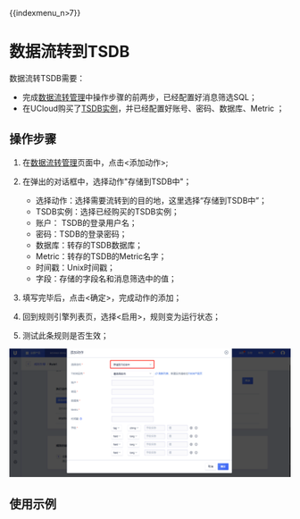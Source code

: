 {{indexmenu_n>7}}

# 数据流转到TSDB
数据流转TSDB需要：
- 完成[数据流转管理]()中操作步骤的前两步，已经配置好消息筛选SQL；
- 在UCloud购买了[TSDB实例]()，并已经配置好账号、密码、数据库、Metric ；

## 操作步骤
1. 在[数据流转管理]()页面中，点击<添加动作>;
2. 在弹出的对话框中，选择动作"存储到TSDB中"；

   - 选择动作：选择需要流转到的目的地，这里选择“存储到TSDB中”；
   - TSDB实例：选择已经购买的TSDB实例；
   - 账户： TSDB的登录用户名；
   - 密码：TSDB的登录密码；
   - 数据库：转存的TSDB数据库；
   - Metric：转存的TSDB的Metric名字；
   - 时间戳：Unix时间戳；
   - 字段：存储的字段名和消息筛选中的值；
   
3. 填写完毕后，点击<确定>，完成动作的添加；
4. 回到规则引擎列表页，选择<启用>，规则变为运行状态；
5. 测试此条规则是否生效；

![转发到TSDB](../../images/转发到TSDB-3502315.png)



## 使用示例
